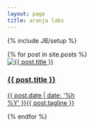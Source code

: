 ```yaml
---
layout: page
title: aranja labs
---
```

{% include JB/setup %}
<div data-plugin="spinner">
  {% for post in site.posts %}
    <div class="experiment">
    	<a href="{% if post.link %}{{ post.link }}{% else %}{{ BASE_PATH }}{{ post.url }}{% endif %}">
    		<img src="{{ BASE_PATH }}{{ post.thumbnail }}" alt="{{ post.title }}" />
			<h3 class="title">{{ post.title }}</h3>
      <p><span class="date">{{ post.date | date: '<span class="month">%h</span><br/>%Y' }}</span>{{ post.tagline }}</p>
    	</a>
    </div>
  {% endfor %}
</div>

